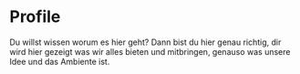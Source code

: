 # Profile
Du willst wissen worum es hier geht? Dann bist du hier genau richtig, dir wird hier gezeigt was wir alles bieten und mitbringen, genauso was unsere Idee und das Ambiente ist.
